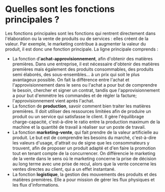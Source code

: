 # Quelles sont les fonctions principales ?
Les fonctions principales sont les fonctions qui rentrent directement dans l'élaboration ou la vente de produits ou de services : elles créent de la valeur. Par exemple, le marketing contribue à augmenter la valeur du produit, il est donc une fonction principale. La ligne principale comprends :
- La fonction d'**achat-approvisionnement**, afin d'obtenir des matières premières. Dans une entreprise, il est nécessaire d'obtenir des matières premières mais également des produits consommables, des produits semi élaborés, des sous-ensembles… à un prix qui soit le plus avantageux possible. On fait la différence entre l'achat et l'approvisionnement dans le sens ou l'achat a pour but de comprendre le besoin, chercher et signer un contrat, tandis que l'approvisionnement a pour but d'emmètre les commandes et de régler la facture; l'approvisionnement vient après l'achat.
- La fonction de **production**, savoir comment bien traiter les matières premières. Il doit utiliser des ressources limitées afin de produire un produit ou un service qui satisfasse le client. Il gère l'équilibrage charge-capacité, c'est-à-dire le ratio entre la production maximum de la machine et la quantité de travail à réaliser sur un poste de travail.
- La fonction **marketing-vente**, qui fait prendre de la valeur artificielle au produit. Le but est de comprendre les besoins du marché, c'est-à-dire les valeurs d'usage, d'attrait ou de signe que les consommateurs y trouvent, afin de proposer un produit adapté et d'en faire la promotion tout en tenant compte de la concurrencer. On différencie le marketing de la vente dans le sens où le marketing concerne la prise de décision au long terme avec une prise de recul, alors que la vente concerne les ventes directes au client, qui a un effet instantané.
- La fonction **logistique**, la gestion des mouvements des produits et des matières premières. Elle a pour mission de gérer les flux physiques et les flux d'informations.
